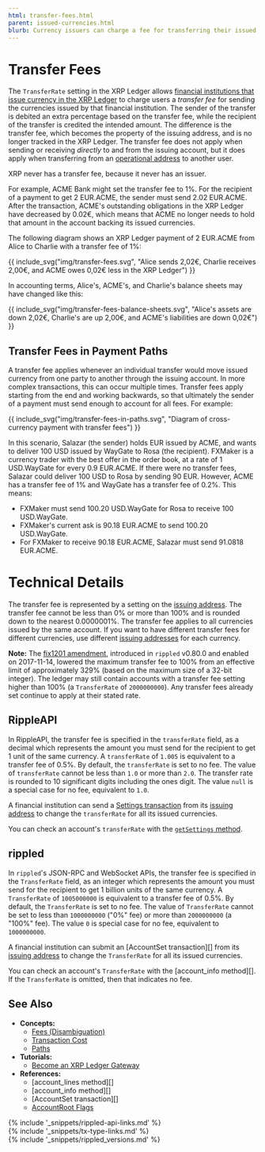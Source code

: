 ```yaml
---
html: transfer-fees.html
parent: issued-currencies.html
blurb: Currency issuers can charge a fee for transferring their issued currencies.
---
```

# Transfer Fees

The `TransferRate` setting in the XRP Ledger allows [financial institutions that issue currency in the XRP Ledger](become-an-xrp-ledger-gateway.html) to charge users a _transfer fee_ for sending the currencies issued by that financial institution. The sender of the transfer is debited an extra percentage based on the transfer fee, while the recipient of the transfer is credited the intended amount. The difference is the transfer fee, which becomes the property of the issuing address, and is no longer tracked in the XRP Ledger. The transfer fee does not apply when sending or receiving _directly_ to and from the issuing account, but it does apply when transferring from an [operational address][] to another user.

[operational address]: issuing-and-operational-addresses.html
[issuing address]: issuing-and-operational-addresses.html

XRP never has a transfer fee, because it never has an issuer.

For example, ACME Bank might set the transfer fee to 1%. For the recipient of a payment to get 2 EUR.ACME, the sender must send 2.02 EUR.ACME. After the transaction, ACME's outstanding obligations in the XRP Ledger have decreased by 0.02€, which means that ACME no longer needs to hold that amount in the account backing its issued currencies.

The following diagram shows an XRP Ledger payment of 2 EUR.ACME from Alice to Charlie with a transfer fee of 1%:

{{ include_svg("img/transfer-fees.svg", "Alice sends 2,02€, Charlie receives 2,00€, and ACME owes 0,02€ less in the XRP Ledger") }}

In accounting terms, Alice's, ACME's, and Charlie's balance sheets may have changed like this:

{{ include_svg("img/transfer-fees-balance-sheets.svg", "Alice's assets are down 2,02€, Charlie's are up 2,00€, and ACME's liabilities are down 0,02€") }}



## Transfer Fees in Payment Paths

<!--{# TODO: Update this for OwnerPaysFee amendment when that gets added #}-->

A transfer fee applies whenever an individual transfer would move issued currency from one party to another through the issuing account. In more complex transactions, this can occur multiple times. Transfer fees apply starting from the end and working backwards, so that ultimately the sender of a payment must send enough to account for all fees. For example:

{{ include_svg("img/transfer-fees-in-paths.svg", "Diagram of cross-currency payment with transfer fees") }}

In this scenario, Salazar (the sender) holds EUR issued by ACME, and wants to deliver 100 USD issued by WayGate to Rosa (the recipient). FXMaker is a currency trader with the best offer in the order book, at a rate of 1 USD.WayGate for every 0.9 EUR.ACME. If there were no transfer fees, Salazar could deliver 100 USD to Rosa by sending 90 EUR. However, ACME has a transfer fee of 1% and WayGate has a transfer fee of 0.2%. This means:

* FXMaker must send 100.20 USD.WayGate for Rosa to receive 100 USD.WayGate.
* FXMaker's current ask is 90.18 EUR.ACME to send 100.20 USD.WayGate.
* For FXMaker to receive 90.18 EUR.ACME, Salazar must send 91.0818 EUR.ACME.

<!-- SPELLING_IGNORE: waygate, fxmaker -->

# Technical Details

The transfer fee is represented by a setting on the [issuing address][]. The transfer fee cannot be less than 0% or more than 100% and is rounded down to the nearest 0.0000001%. The transfer fee applies to all currencies issued by the same account. If you want to have different transfer fees for different currencies, use different [issuing addresses][issuing address] for each currency.

**Note:** The [fix1201 amendment](amendments.html), introduced in `rippled` v0.80.0 and enabled on 2017-11-14, lowered the maximum transfer fee to 100% from an effective limit of approximately 329% (based on the maximum size of a 32-bit integer). The ledger may still contain accounts with a transfer fee setting higher than 100% (a `TransferRate` of `2000000000`). Any transfer fees already set continue to apply at their stated rate.

## RippleAPI

In RippleAPI, the transfer fee is specified in the `transferRate` field, as a decimal which represents the amount you must send for the recipient to get 1 unit of the same currency. A `transferRate` of `1.005` is equivalent to a transfer fee of 0.5%. By default, the `transferRate` is set to no fee. The value of `transferRate` cannot be less than `1.0` or more than `2.0`. The transfer rate is rounded to 10 significant digits including the ones digit. The value `null` is a special case for no fee, equivalent to `1.0`.

A financial institution can send a [Settings transaction](rippleapi-reference.html#settings) from its [issuing address][] to change the `transferRate` for all its issued currencies.

You can check an account's `transferRate` with the [`getSettings` method](rippleapi-reference.html#getsettings).

## rippled

In `rippled`'s JSON-RPC and WebSocket APIs, the transfer fee is specified in the `TransferRate` field, as an integer which represents the amount you must send for the recipient to get 1 billion units of the same currency. A `TransferRate` of `1005000000` is equivalent to a transfer fee of 0.5%. By default, the `TransferRate` is set to no fee. The value of `TransferRate` cannot be set to less than `1000000000` ("0%" fee) or more than `2000000000` (a "100%" fee). The value `0` is special case for no fee, equivalent to `1000000000`.

A financial institution can submit an [AccountSet transaction][] from its [issuing address][] to change the `TransferRate` for all its issued currencies.

You can check an account's `TransferRate` with the [account_info method][]. If the `TransferRate` is omitted, then that indicates no fee.


## See Also

- **Concepts:**
    - [Fees (Disambiguation)](fees.html)
    - [Transaction Cost](transaction-cost.html)
    - [Paths](paths.html)
- **Tutorials:**
    - [Become an XRP Ledger Gateway](become-an-xrp-ledger-gateway.html)
- **References:**
    - [account_lines method][]
    - [account_info method][]
    - [AccountSet transaction][]
    - [AccountRoot Flags](accountroot.html#accountroot-flags)


<!--{# common link defs #}-->
{% include '_snippets/rippled-api-links.md' %}			
{% include '_snippets/tx-type-links.md' %}			
{% include '_snippets/rippled_versions.md' %}
